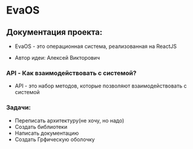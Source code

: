 # EvaOS
 
## Документация проекта:
- EvaOS - это операционная система, реализованная на ReactJS

- Автор идеи: Алексей Викторович

### API - Как взаимодействовать с системой?

- API - это набор методов, которые позволяют взаимодействовать с системой 

### Задачи:
- Переписать архитектуру(не хочу, но надо)
- Создать библиотеки
- Написать документацию
- Создать Грфическую оболочку